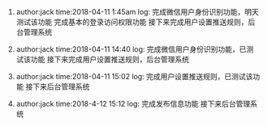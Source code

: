 1.  author:jack
    time:2018-04-11 1:45am
    log:
        完成微信用户身份识别功能，明天测试该功能
        完成基本的登录访问权限功能
        接下来完成用户设置推送规则，后台管理系统

2.  author:jack
    time:2018-04-11 14:40
    log:
        完成微信用户身份识别功能，已测试该功能
        接下来完成用户设置推送规则，后台管理系统

3.  author:jack
    time:2018-04-11 15:02
    log:
        完成用户设置推送规则，已测试该功能
        接下来后台管理系统
    
4.  author:jack
    time:2018-4-12 15:12
    log:
        完成发布信息功能
        接下来后台管理系统